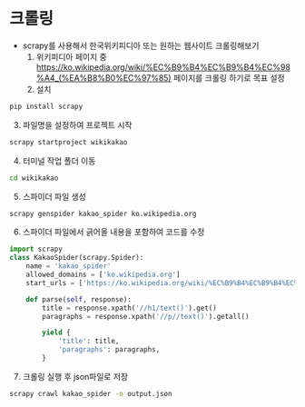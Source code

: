 # 크롤링
* scrapy를 사용해서 한국위키피디아 또는 원하는 웹사이트 크롤링해보기
  1. 위키피디아 페이지 중 https://ko.wikipedia.org/wiki/%EC%B9%B4%EC%B9%B4%EC%98%A4_(%EA%B8%B0%EC%97%85) 페이지를 크롤링 하기로 목표 설정
  2. 설치 
```bash
pip install scrapy
```
  3. 파일명을 설정하여 프로젝트 시작
```bash     
scrapy startproject wikikakao 
```
  4. 터미널 작업 폴더 이동 
```bash
cd wikikakao
```
  5. 스파이더 파일 생성 
```bash
scrapy genspider kakao_spider ko.wikipedia.org
```
  6. 스파이더 파일에서 긁어올 내용을 포함하여 코드를 수정
```python
import scrapy
class KakaoSpider(scrapy.Spider):
    name = 'kakao_spider'
    allowed_domains = ['ko.wikipedia.org']
    start_urls = ['https://ko.wikipedia.org/wiki/%EC%B9%B4%EC%B9%B4%EC%98%A4_(%EA%B8%B0%EC%97%85)']

    def parse(self, response):
        title = response.xpath('//h1/text()').get()
        paragraphs = response.xpath('//p//text()').getall()

        yield {
            'title': title,
            'paragraphs': paragraphs,
        }
```
  7. 크롤링 실행 후 json파일로 저장 
```bash
scrapy crawl kakao_spider -o output.json
```
